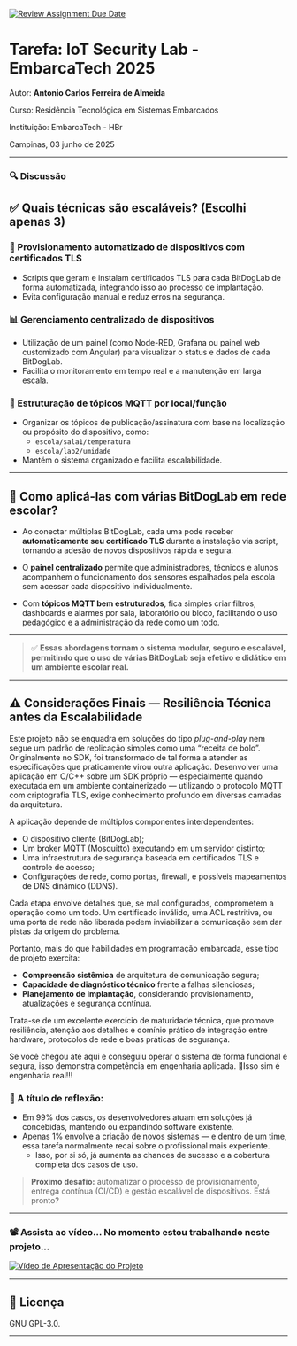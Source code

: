 [![Review Assignment Due Date](https://classroom.github.com/assets/deadline-readme-button-22041afd0340ce965d47ae6ef1cefeee28c7c493a6346c4f15d667ab976d596c.svg)](https://classroom.github.com/a/G8V_0Zaq)

# Tarefa: IoT Security Lab - EmbarcaTech 2025

Autor: **Antonio Carlos Ferreira de Almeida**

Curso: Residência Tecnológica em Sistemas Embarcados

Instituição: EmbarcaTech - HBr

Campinas, 03 junho de 2025

---

### 🔍 Discussão

## ✅ Quais técnicas são escaláveis? (Escolhi apenas 3)

### 🔐 Provisionamento automatizado de dispositivos com certificados TLS  
- Scripts que geram e instalam certificados TLS para cada BitDogLab de forma automatizada, integrando isso ao processo de implantação.  
- Evita configuração manual e reduz erros na segurança.

### 📊 Gerenciamento centralizado de dispositivos  
- Utilização de um painel (como Node-RED, Grafana ou painel web customizado com Angular) para visualizar o status e dados de cada BitDogLab.  
- Facilita o monitoramento em tempo real e a manutenção em larga escala.

### 🧩 Estruturação de tópicos MQTT por local/função  
- Organizar os tópicos de publicação/assinatura com base na localização ou propósito do dispositivo, como:  
  - `escola/sala1/temperatura`  
  - `escola/lab2/umidade`  
- Mantém o sistema organizado e facilita escalabilidade.

---

## 🏫 Como aplicá-las com várias BitDogLab em rede escolar?

- Ao conectar múltiplas BitDogLab, cada uma pode receber **automaticamente seu certificado TLS** durante a instalação via script, tornando a adesão de novos dispositivos rápida e segura.  

- O **painel centralizado** permite que administradores, técnicos e alunos acompanhem o funcionamento dos sensores espalhados pela escola sem acessar cada dispositivo individualmente.  

- Com **tópicos MQTT bem estruturados**, fica simples criar filtros, dashboards e alarmes por sala, laboratório ou bloco, facilitando o uso pedagógico e a administração da rede como um todo.

---

> ✅ **Essas abordagens tornam o sistema modular, seguro e escalável, permitindo que o uso de várias BitDogLab seja efetivo e didático em um ambiente escolar real.**

---

## ⚠️ Considerações Finais — Resiliência Técnica antes da Escalabilidade

Este projeto não se enquadra em soluções do tipo *plug-and-play* nem segue um padrão de replicação simples como uma “receita de bolo”. Originalmente no SDK, foi transformado de tal forma a atender as especificações que praticamente virou outra aplicação. Desenvolver uma aplicação em C/C++ sobre um SDK próprio — especialmente quando executada em um ambiente containerizado — utilizando o protocolo MQTT com criptografia TLS, exige conhecimento profundo em diversas camadas da arquitetura.

A aplicação depende de múltiplos componentes interdependentes:

- O dispositivo cliente (BitDogLab);
- Um broker MQTT (Mosquitto) executando em um servidor distinto;
- Uma infraestrutura de segurança baseada em certificados TLS e controle de acesso;
- Configurações de rede, como portas, firewall, e possíveis mapeamentos de DNS dinâmico (DDNS).

Cada etapa envolve detalhes que, se mal configurados, comprometem a operação como um todo. Um certificado inválido, uma ACL restritiva, ou uma porta de rede não liberada podem inviabilizar a comunicação sem dar pistas da origem do problema.

Portanto, mais do que habilidades em programação embarcada, esse tipo de projeto exercita:

- **Compreensão sistêmica** de arquitetura de comunicação segura;
- **Capacidade de diagnóstico técnico** frente a falhas silenciosas;
- **Planejamento de implantação**, considerando provisionamento, atualizações e segurança contínua.

Trata-se de um excelente exercício de maturidade técnica, que promove resiliência, atenção aos detalhes e domínio prático de integração entre hardware, protocolos de rede e boas práticas de segurança.

Se você chegou até aqui e conseguiu operar o sistema de forma funcional e segura, isso demonstra competência em engenharia aplicada.
🎯Isso sim é engenharia real!!!

### 💬 A título de reflexão:
- Em 99% dos casos, os desenvolvedores atuam em soluções já concebidas, mantendo ou expandindo software existente.
- Apenas 1% envolve a criação de novos sistemas — e dentro de um time, essa tarefa normalmente recai sobre o profissional mais experiente.
  - Isso, por si só, já aumenta as chances de sucesso e a cobertura completa dos casos de uso.

> **Próximo desafio:** automatizar o processo de provisionamento, entrega contínua (CI/CD) e gestão escalável de dispositivos. Está pronto?

---

### 📽️ Assista ao vídeo... No momento estou trabalhando neste projeto...

[![Vídeo de Apresentação do Projeto](https://img.youtube.com/vi/s1REZi5idRU/0.jpg)](https://www.youtube.com/watch?v=s1REZi5idRU)

---

## 📜 Licença
GNU GPL-3.0.

---

